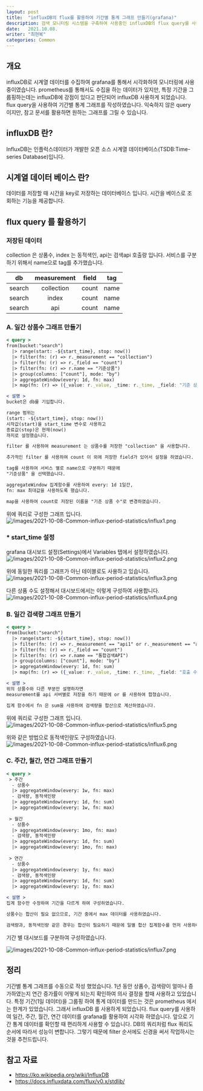 ```yaml
---
layout: post
title:  "influxDB의 flux를 활용하여 기간별 통계 그래프 만들기(grafana)"
description: 검색 모니터링 시스템을 구축하여 사용중인 influxDB의 flux query를 사용하여 기간별 추이 그래프를 만들어 보았습니다.
date:   2021.10.08.
writer: "최현복"
categories: Common
---
```


## 개요
influxDB로 시계열 데이터를 수집하여 grafana를 통해서 시각화하여 모니터링에 사용중이였습니다.
prometheus를 통해서도 수집을 하는 데이터가 있지만, 특정 기간을 그룹핑하는데는 influxDB에 강점이 있다고 판단되어 influxDB 사용하게 되었습니다. flux query을 사용하여 기간별 통계 그래프를 작성하였습니다.
익숙하지 않은 query 이지만, 참고 문서를 활용하면 원하는 그래프를 그릴 수 있습니다.

## influxDB 란?
InfluxDB는 인플럭스데이터가 개발한 오픈 소스 시계열 데이터베이스(TSDB:Time-series Database)입니다.

## 시계열 데이터 베이스 란?
데이터를 저장할 때 시간을 key로 저장하는 데이터베이스 입니다.
시간을 베이스로 조회하는 기능을 제공합니다.

## flux query 를 활용하기

### 저장된 데이터
collection 은 상품수,
index 는 동적색인,
api는 검색api 호출량 입니다.
서비스를 구분하기 위해서 name으로 tag를 추가했습니다.

| db | measurement | field | tag |
| :---: | :---: | :---: | :---: | 
| search | collection | count | name |
| search | index | count | name |
| search | api | count | name |


### A. 일간 상품수 그래프 만들기
```jsx
< query >
from(bucket:"search")
  |> range(start: -${start_time}, stop: now())
  |> filter(fn: (r) => r._measurement == "collection")
  |> filter(fn: (r) => r._field == "count")
  |> filter(fn: (r) => r.name == "기준상품")
  |> group(columns: ["count"], mode: "by")
  |> aggregateWindow(every: 1d, fn: max)
  |> map(fn: (r) => ({_value: r._value, _time: r._time, _field: "기준 상품 수"}))

< 설명 >
bucket은 db를 기입합니다.

range 범위는 
(start: -${start_time}, stop: now())
시작값(start)을 start_time 변수로 사용하고
종료값(stop)은 현재(now()
까지로 설정했습니다.

filter 를 사용하여 measurement 는 상품수를 저장한 "collection" 을 사용합니다.

추가적인 filter 를 사용하여 count 이 외에 저장한 field가 있어서 설정을 하였습니다.

tag를 사용하여 서비스 별로 name으로 구분하기 때문에
"기준상품" 을 선택했습니다.

aggregateWindow 집계함수를 사용하여 every: 1d 1일간, 
fn: max 최대값을 사용하도록 했습니다.

map을 사용하여 count로 저장된 이름을 "기준 상품 수"로 변경하였습니다.
```
위에 쿼리로 구성한 그래프 입니다.
![/images/2021-10-08-Common-influx-period-statistics/influx1.png](/images/2021-10-08-Common-influx-period-statistics/influx1.png)

### * start_time 설정
grafana 대시보드 설정(Settings)에서 Variables 탭에서 설정하였습니다.
![/images/2021-10-08-Common-influx-period-statistics/influx2.png](/images/2021-10-08-Common-influx-period-statistics/influx2.png)

위에 동일한 쿼리를 그래프가 아닌 테이블로도 사용하고 있습니다.
![/images/2021-10-08-Common-influx-period-statistics/influx3.png](/images/2021-10-08-Common-influx-period-statistics/influx3.png)

다른 상품 수도 설정해서 대시보드에서는 이렇게 구성하여 사용합니다.
![/images/2021-10-08-Common-influx-period-statistics/influx4.png](/images/2021-10-08-Common-influx-period-statistics/influx4.png)

### B. 일간 검색량 그래프 만들기
```jsx
< query >
from(bucket:"search")
  |> range(start: -${start_time}, stop: now())
  |> filter(fn: (r) => r._measurement == "api1" or r._measurement == "api2" or r._measurement == "api3")
  |> filter(fn: (r) => r._field == "count")
  |> filter(fn: (r) => r.name == "통합검색API")
  |> group(columns: ["count"], mode: "by")
  |> aggregateWindow(every: 1d, fn: sum)
  |> map(fn: (r) => ({_value: r._value, _time: r._time, _field: "호출 수"}))

< 설명 >
위의 상품수와 다른 부분만 설명하자면
measurement를 api 서버별로 저장을 하기 때문에 or 를 사용하여 합쳤습니다.

집계 함수에서 fn 은 sum을 사용하여 검색량을 합산으로 계산하였습니다.
```
위에 쿼리로 구성한 그래프 입니다.
![/images/2021-10-08-Common-influx-period-statistics/influx5.png](/images/2021-10-08-Common-influx-period-statistics/influx5.png)

위와 같은 방법으로 동적색인량도 구성하였습니다.
![/images/2021-10-08-Common-influx-period-statistics/influx6.png](/images/2021-10-08-Common-influx-period-statistics/influx6.png)

### C. 주간, 월간, 연간 그래프 만들기
```jsx
< query >
 > 주간
  - 상품수
  |> aggregateWindow(every: 1w, fn: max)
  - 검색량, 동적색인량 
  |> aggregateWindow(every: 1d, fn: sum)
  |> aggregateWindow(every: 1w, fn: max)
  
 > 월간
  - 상품수
  |> aggregateWindow(every: 1mo, fn: max)
  - 검색량, 동적색인량 
  |> aggregateWindow(every: 1d, fn: sum)
  |> aggregateWindow(every: 1mo, fn: max)
 
 > 연간
  - 상품수
  |> aggregateWindow(every: 1y, fn: max)
  - 검색량, 동적색인량 
  |> aggregateWindow(every: 1d, fn: sum)
  |> aggregateWindow(every: 1y, fn: max)

< 설명 >
집계 함수만 수정하여 기간을 다르게 하여 구성하였습니다.

상품수는 합산이 필요 없으므로, 기간 중에서 max 데이터를 사용하였습니다.

검색량과, 동적색인량 같은 경우는 합산이 필요하기 때문에 일별 합산 집계함수를 먼저 사용하여 데이터를 구성한 뒤 기간 중에 max 함수를 사용하여 일 합산 데이터로 기간중 최대값을 구하였습니다.
```

기간 별 대시보드를 구분하여 구성하였습니다.

![/images/2021-10-08-Common-influx-period-statistics/influx7.png](/images/2021-10-08-Common-influx-period-statistics/influx7.png)


## 정리
기간별 통계 그래프를 수동으로 작성 했었습니다.
1년 동안 상품수, 검색량이 얼마나 증가하였는지 연간 증가률이 어떻게 되는지 확인하여 의사 결정을 할때 사용하고 있었습니다.
특정 기간(1일 데이터)을 그룹핑 하여 통계 데이터를 만드는 것은 prometheus 에서는 한계가 있었습니다. 그래서 influxDB 를 사용하게 되었습니다. flux query를 사용하여 일간, 주간, 월간, 연간 데이터를 grafana를 활용하여 시각화 하였습니다. 앞으로 기간 통계 데이터를 확인할 때 편리하게 사용할 수 있습니다.
DB의 쿼리처럼 flux 쿼리도 순서에 따라서 성능이 변합니다. 그렇기 때문에 filter 순서에도 신경을 써서 작업하시는 것을 추천드립니다.


## 참고 자료
 - https://ko.wikipedia.org/wiki/InfluxDB
 - https://docs.influxdata.com/flux/v0.x/stdlib/